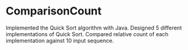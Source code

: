 # ComparisonCount
Implemented the Quick Sort algorithm with Java.  Designed 5 different implementations of Quick Sort. Compared relative count of each implementation against 10 input sequence.
